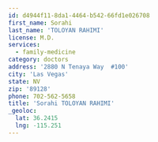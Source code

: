 ```yaml
---
id: d4944f11-8da1-4464-b542-66fd1e026708
first_name: Sorahi
last_name: 'TOLOYAN RAHIMI'
license: M.D.
services:
  - family-medicine
category: doctors
address: '2880 N Tenaya Way  #100'
city: 'Las Vegas'
state: NV
zip: '89128'
phone: 702-562-5658
title: 'Sorahi TOLOYAN RAHIMI'
_geoloc:
  lat: 36.2415
  lng: -115.251
---
```

